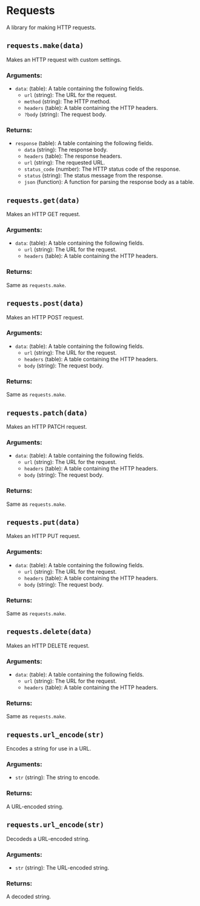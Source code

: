 # Requests
A library for making HTTP requests.

## `requests.make(data)`
Makes an HTTP request with custom settings.

### Arguments:
- `data`: (table): A table containing the following fields.
    - `url` (string): The URL for the request.
    - `method` (string): The HTTP method.
    - `headers` (table): A table containing the HTTP headers.
    - `?body` (string): The request body.

### Returns:
- `response` (table): A table containing the following fields.
    - `data` (string): The response body.
    - `headers` (table): The response headers.
    - `url` (string): The requested URL.
    - `status_code` (number): The HTTP status code of the response.
    - `status` (string): The status message from the response.
    - `json` (function): A function for parsing the response body as a table.

## `requests.get(data)`
Makes an HTTP GET request.

### Arguments:
- `data`: (table): A table containing the following fields.
    - `url` (string): The URL for the request.
    - `headers` (table): A table containing the HTTP headers.

### Returns:
Same as `requests.make`.

## `requests.post(data)`
Makes an HTTP POST request.

### Arguments:
- `data`: (table): A table containing the following fields.
    - `url` (string): The URL for the request.
    - `headers` (table): A table containing the HTTP headers.
    - `body` (string): The request body.

### Returns:
Same as `requests.make`.

## `requests.patch(data)`
Makes an HTTP PATCH request.

### Arguments:
- `data`: (table): A table containing the following fields.
    - `url` (string): The URL for the request.
    - `headers` (table): A table containing the HTTP headers.
    - `body` (string): The request body.

### Returns:
Same as `requests.make`.

## `requests.put(data)`
Makes an HTTP PUT request.

### Arguments:
- `data`: (table): A table containing the following fields.
    - `url` (string): The URL for the request.
    - `headers` (table): A table containing the HTTP headers.
    - `body` (string): The request body.

### Returns:
Same as `requests.make`.

## `requests.delete(data)`
Makes an HTTP DELETE request.

### Arguments:
- `data`: (table): A table containing the following fields.
    - `url` (string): The URL for the request.
    - `headers` (table): A table containing the HTTP headers.

### Returns:
Same as `requests.make`.

## `requests.url_encode(str)`
Encodes a string for use in a URL.

### Arguments:
- `str` (string): The string to encode.

### Returns:
A URL-encoded string.

## `requests.url_encode(str)`
Decodeds a URL-encoded string.

### Arguments:
- `str` (string): The URL-encoded string.

### Returns:
A decoded string.

